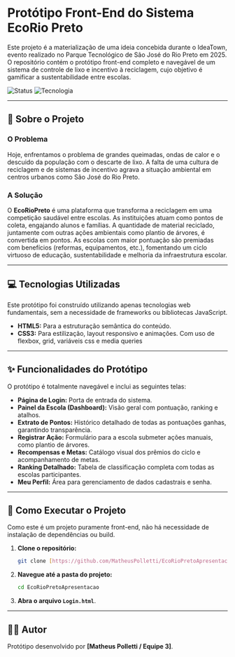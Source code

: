 # Protótipo Front-End do Sistema EcoRio Preto

Este projeto é a materialização de uma ideia concebida durante o IdeaTown, evento realizado no Parque Tecnológico de São José do Rio Preto em 2025. O repositório contém o protótipo front-end completo e navegável de um sistema de controle de lixo e incentivo à reciclagem, cujo objetivo é gamificar a sustentabilidade entre escolas.

![Status](https://img.shields.io/badge/status-prot%C3%B3tipo_funcional-green)
![Tecnologia](https://img.shields.io/badge/tecnologia-HTML%26CSS-blue)

---

## 🎯 Sobre o Projeto

### O Problema
Hoje, enfrentamos o problema de grandes queimadas, ondas de calor e o descuido da população com o descarte de lixo. A falta de uma cultura de reciclagem e de sistemas de incentivo agrava a situação ambiental em centros urbanos como São José do Rio Preto.

### A Solução
O **EcoRioPreto** é uma plataforma que transforma a reciclagem em uma competição saudável entre escolas. As instituições atuam como pontos de coleta, engajando alunos e famílias. A quantidade de material reciclado, juntamente com outras ações ambientais como plantio de árvores, é convertida em pontos. As escolas com maior pontuação são premiadas com benefícios (reformas, equipamentos, etc.), fomentando um ciclo virtuoso de educação, sustentabilidade e melhoria da infraestrutura escolar.

---

## 💻 Tecnologias Utilizadas

Este protótipo foi construído utilizando apenas tecnologias web fundamentais, sem a necessidade de frameworks ou bibliotecas JavaScript.

* **HTML5:** Para a estruturação semântica do conteúdo.
* **CSS3:** Para estilização, layout responsivo e animações. Com uso de flexbox, grid, variáveis css e media queries

---

## ✨ Funcionalidades do Protótipo

O protótipo é totalmente navegável e inclui as seguintes telas:

* **Página de Login:** Porta de entrada do sistema.
* **Painel da Escola (Dashboard):** Visão geral com pontuação, ranking e atalhos.
* **Extrato de Pontos:** Histórico detalhado de todas as pontuações ganhas, garantindo transparência.
* **Registrar Ação:** Formulário para a escola submeter ações manuais, como plantio de árvores.
* **Recompensas e Metas:** Catálogo visual dos prêmios do ciclo e acompanhamento de metas.
* **Ranking Detalhado:** Tabela de classificação completa com todas as escolas participantes.
* **Meu Perfil:** Área para gerenciamento de dados cadastrais e senha.

---

## 🚀 Como Executar o Projeto

Como este é um projeto puramente front-end, não há necessidade de instalação de dependências ou build.

1.  **Clone o repositório:**
    ```bash
    git clone [https://github.com/MatheusPolletti/EcoRioPretoApresentacao](https://github.com/MatheusPolletti/EcoRioPretoApresentacao)
    ```
2.  **Navegue até a pasta do projeto:** 
    ```bash
    cd EcoRioPretoApresentacao
    ```
3.  **Abra o arquivo `Login.html`**.

---

## 👨‍💻 Autor

Protótipo desenvolvido por **[Matheus Polletti / Equipe 3]**.